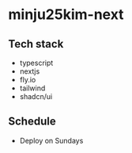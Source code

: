 # minju25kim-next

## Tech stack
- typescript
- nextjs
- fly.io
- tailwind
- shadcn/ui

## Schedule
- Deploy on Sundays